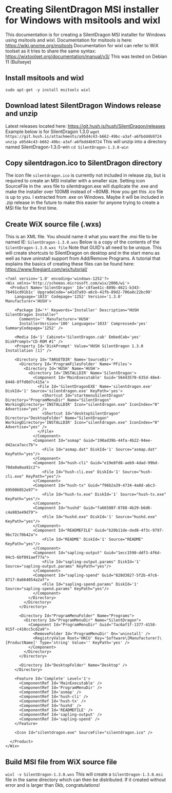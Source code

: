 # Creating SilentDragon MSI installer for Windows with msitools and wixl
This documentation is for creating a SilentDragon MSI installer for Windows using msitools and wixl. Documentation for msitools is here: https://wiki.gnome.org/msitools Documentation for wixl can refer to WiX toolset as it tries to share the same syntax: https://wixtoolset.org/documentation/manual/v3/ 
This was tested on Debian 11 (Bullseye)
## Install msitools and wixl
`
sudo apt-get -y install msitools wixl
`
## Download latest SilentDragon Windows release and unzip
Latest releases located here: https://git.hush.is/hush/SilentDragon/releases Example below is for SilentDragon 1.3.0
`
wget https://git.hush.is/attachments/a95d4c43-b662-49bc-a3af-a6fbdd4b9724
unzip a95d4c43-b662-49bc-a3af-a6fbdd4b9724
`
This will unzip into a directory named SilentDragon-1.3.0-win
`
cd SilentDragon-1.3.0-win
`
## Copy silentdragon.ico to SilentDragon directory
The icon file `silentdragon.ico` is currently not included in release zip, but is required to create an MSI installer with a smaller size. Setting icon SourceFile in the .wxs file to silentdragon.exe will duplicate the .exe and make the installer over 100MB instead of ~80MB. How you get this .ico file is up to you. I extracted from .exe on Windows. Maybe it will be included in .zip release in the future to make this easier for anyone trying to create a MSI file for the first time. 

## Create WiX source file (.wxs)
This is an XML file. You should name it what you want the .msi file to be named IE: `SilentDragon-1.3.0.wxs`
Below is a copy of the contents of the `SilentDragon-1.3.0.wxs file` Note that GUID's all need to be unique. This will create shortcuts to SilentDragon on desktop and in the start menu as well as have uninstall support from Add/Remove Programs. A tutorial that explains the basics of creating these files can be found here: https://www.firegiant.com/wix/tutorial/
```
<?xml version='1.0' encoding='windows-1252'?>
<Wix xmlns='http://schemas.microsoft.com/wix/2006/wi'>
  <Product Name='SilentDragon' Id='c8fae41c-889b-4621-b343-76491cd91b1c' UpgradeCode='a41d7a93-a6cb-41fb-89d2-706a8c22bc99'
    Language='1033' Codepage='1252' Version='1.3.0' Manufacturer='HUSH'>

    <Package Id='*' Keywords='Installer' Description="HUSH SilentDragon Installer"
      Comments='' Manufacturer='HUSH'
      InstallerVersion='100' Languages='1033' Compressed='yes' SummaryCodepage='1252' />

    <Media Id='1' Cabinet='SilentDragon.cab' EmbedCab='yes' DiskPrompt="CD-ROM #1" />
    <Property Id='DiskPrompt' Value="HUSH SilentDragon 1.3.0 Installation [1]" />

    <Directory Id='TARGETDIR' Name='SourceDir'>
      <Directory Id='ProgramFilesFolder' Name='PFiles'>
        <Directory Id='HUSH' Name='HUSH'>
          <Directory Id='INSTALLDIR' Name='SilentDragon'>
            <Component Id='MainExecutable' Guid='56443570-635d-48e4-8448-8ffd0d7c415a'>
              <File Id='SilentDragonEXE' Name='silentdragon.exe' DiskId='1' Source='silentdragon.exe' KeyPath='yes'>
                <Shortcut Id="startmenuSilentDragon" Directory="ProgramMenuDir" Name="SilentDragon" WorkingDirectory='INSTALLDIR' Icon="silentdragon.exe" IconIndex="0" Advertise="yes" />
                <Shortcut Id="desktopSilentDragon" Directory="DesktopFolder" Name="SilentDragon" WorkingDirectory='INSTALLDIR' Icon="silentdragon.exe" IconIndex="0" Advertise="yes" />
              </File>
            </Component>
            <Component Id="asmap" Guid="190ad39b-44fa-4b22-94ee-d42aca7acc7b">
                <File Id="asmap.dat" DiskId='1' Source="asmap.dat" KeyPath="yes"/>
            </Component>
            <Component Id="hush-cli" Guid="e19e8fd8-aeb9-4dad-99bd-70da0a0aa92c2">
                <File Id="hush-cli.exe" DiskId='1' Source="hush-cli.exe" KeyPath="yes"/>
            </Component>
            <Component Id="hush-tx" Guid="f96b2a39-4734-4a8d-abc3-895006052e97">
                <File Id="hush-tx.exe" DiskId='1' Source="hush-tx.exe" KeyPath="yes"/>
            </Component>
            <Component Id="hushd" Guid="fa66588f-8788-4b29-b6d6-c4a903e49d79">
                <File Id="hushd.exe" DiskId='1' Source="hushd.exe" KeyPath="yes"/>
            </Component>
            <Component Id="READMEFILE" Guid="b20b11de-ded8-4f3c-9797-9bc72c70b42a">
                <File Id="README" DiskId='1' Source="README" KeyPath="yes"/>
            </Component>
            <Component Id="sapling-output" Guid="1ecc1590-ddf3-4f6d-94c5-6bf091aef77a">
                <File Id="sapling-output.params" DiskId='1' Source="sapling-output.params" KeyPath="yes"/>
            </Component>
            <Component Id="sapling-spend" Guid="828d3827-5f2b-47c6-8717-8a664054a2af">
                <File Id="sapling-spend.params" DiskId='1' Source="sapling-spend.params" KeyPath="yes"/>
            </Component>			
          </Directory>
        </Directory>
      </Directory>

      <Directory Id="ProgramMenuFolder" Name="Programs">
        <Directory Id="ProgramMenuDir" Name="SilentDragon">
          <Component Id="ProgramMenuDir" Guid="7ac6af1f-1377-4158-915f-c410cc5cd2a9">
            <RemoveFolder Id='ProgramMenuDir' On='uninstall' />
            <RegistryValue Root='HKCU' Key='Software\[Manufacturer]\[ProductName]' Type='string' Value='' KeyPath='yes' />
          </Component>
        </Directory>
      </Directory>

      <Directory Id="DesktopFolder" Name="Desktop" />
    </Directory>

    <Feature Id='Complete' Level='1'>
      <ComponentRef Id='MainExecutable' />
      <ComponentRef Id='ProgramMenuDir' />
      <ComponentRef Id='asmap' />
      <ComponentRef Id='hush-cli' />
      <ComponentRef Id='hush-tx' />
      <ComponentRef Id='hushd' />
      <ComponentRef Id='READMEFILE' />
      <ComponentRef Id='sapling-output' />
      <ComponentRef Id='sapling-spend' />
    </Feature>

    <Icon Id="silentdragon.exe" SourceFile="silentdragon.ico" />

  </Product>
</Wix>
```
## Build MSI file from WiX source file
`
wixl -v SilentDragon-1.3.0.wxs
`
This will create a `SilentDragon-1.3.0.msi` file in the same directory which can then be distributed. If it created without error and is larger than 0kb, congratulations!